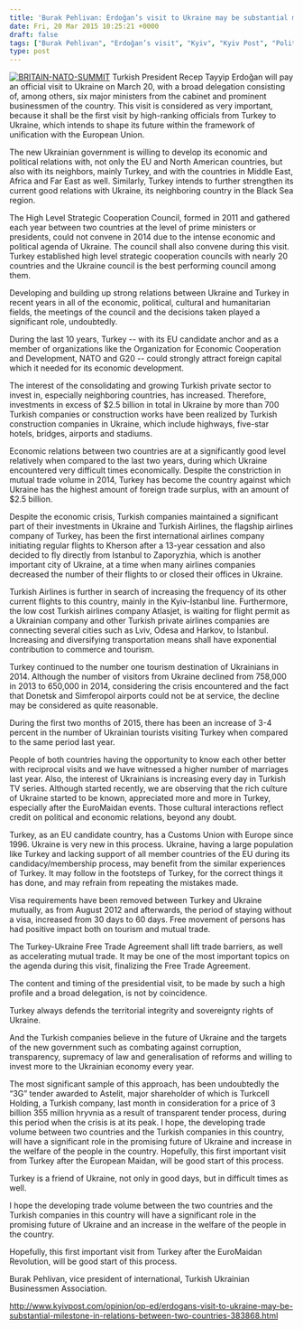 ```yaml
---
title: 'Burak Pehlivan: Erdoğan’s visit to Ukraine may be substantial milestone in relations between two countries'
date: Fri, 20 Mar 2015 10:25:21 +0000
draft: false
tags: ["Burak Pehlivan", "Erdoğan’s visit", "Kyiv", "Kyiv Post", "Politika", "Poroshenko", "relationship", "turkey", "Turkey Ukraine High Level Strategic Council", "Turkish Airlines in Ukraine", "ukraine"]
type: post
---
```


[![BRITAIN-NATO-SUMMIT](http://burakpehlivan.org/wp-content/uploads/2015/03/burak-pehlivan-erdogans-visit-to-ukraine-may-be-substantial-milestone-in-relations-between-two-countries.jpg)](http://burakpehlivan.org/wp-content/uploads/2015/03/burak-pehlivan-erdogans-visit-to-ukraine-may-be-substantial-milestone-in-relations-between-two-countries.jpg)
Turkish President Recep Tayyip Erdoğan will pay an official visit to Ukraine on March 20, with a broad delegation consisting of, among others, six major ministers from the cabinet and prominent businessmen of the country. This visit is considered as very important, because it shall be the first visit by high-ranking officials from Turkey to Ukraine, which intends to shape its future within the framework of unification with the European Union.

The new Ukrainian government is willing to develop its economic and political relations with, not only the EU and North American countries, but also with its neighbors, mainly Turkey, and with the countries in Middle East, Africa and Far East as well. Similarly, Turkey intends to further strengthen its current good relations with Ukraine, its neighboring country in the Black Sea region.

The High Level Strategic Cooperation Council, formed in 2011 and gathered each year between two countries at the level of prime ministers or presidents, could not convene in 2014 due to the intense economic and political agenda of Ukraine. The council shall also convene during this visit. Turkey established high level strategic cooperation councils with nearly 20 countries and the Ukraine council is the best performing council among them.

Developing and building up strong relations between Ukraine and Turkey in recent years in all of the economic, political, cultural and humanitarian fields, the meetings of the council and the decisions taken played a significant role, undoubtedly.

During the last 10 years, Turkey -- with its EU candidate anchor and as a member of organizations like the Organization for Economic Cooperation and Development, NATO and G20 -- could strongly attract foreign capital which it needed for its economic development.

The interest of the consolidating and growing Turkish private sector to invest in, especially neighboring countries, has increased. Therefore, investments in excess of $2.5 billion in total in Ukraine by more than 700 Turkish companies or construction works have been realized by Turkish construction companies in Ukraine, which include highways, five-star hotels, bridges, airports and stadiums.

Economic relations between two countries are at a significantly good level relatively when compared to the last two years, during which Ukraine encountered very difficult times economically. Despite the constriction in mutual trade volume in 2014, Turkey has become the country against which Ukraine has the highest amount of foreign trade surplus, with an amount of $2.5 billion.

Despite the economic crisis, Turkish companies maintained a significant part of their investments in Ukraine and Turkish Airlines, the flagship airlines company of Turkey, has been the first international airlines company initiating regular flights to Kherson after a 13-year cessation and also decided to fly directly from Istanbul to Zaporyzhia, which is another important city of Ukraine, at a time when many airlines companies decreased the number of their flights to or closed their offices in Ukraine.

Turkish Airlines is further in search of increasing the frequency of its other current flights to this country, mainly in the Kyiv-İstanbul line. Furthermore, the low cost Turkish airlines company Atlasjet, is waiting for flight permit as a Ukrainian company and other Turkish private airlines companies are connecting several cities such as Lviv, Odesa and Harkov, to İstanbul. Increasing and diversifying transportation means shall have exponential contribution to commerce and tourism.

Turkey continued to the number one tourism destination of Ukrainians in 2014. Although the number of visitors from Ukraine declined from 758,000 in 2013 to 650,000 in 2014, considering the crisis encountered and the fact that Donetsk and Simferopol airports could not be at service, the decline may be considered as quite reasonable.

During the first two months of 2015, there has been an increase of 3-4 percent in the number of Ukrainian tourists visiting Turkey when compared to the same period last year.

People of both countries having the opportunity to know each other better with reciprocal visits and we have witnessed a higher number of marriages last year. Also, the interest of Ukrainians is increasing every day in Turkish TV series. Although started recently, we are observing that the rich culture of Ukraine started to be known, appreciated more and more in Turkey, especially after the EuroMaidan events. Those cultural interactions reflect credit on political and economic relations, beyond any doubt.

Turkey, as an EU candidate country, has a Customs Union with Europe since 1996. Ukraine is very new in this process. Ukraine, having a large population like Turkey and lacking support of all member countries of the EU during its candidacy/membership process, may benefit from the similar experiences of Turkey. It may follow in the footsteps of Turkey, for the correct things it has done, and may refrain from repeating the mistakes made.

Visa requirements have been removed between Turkey and Ukraine mutually, as from August 2012 and afterwards, the period of staying without a visa, increased from 30 days to 60 days. Free movement of persons has had positive impact both on tourism and mutual trade.

The Turkey-Ukraine Free Trade Agreement shall lift trade barriers, as well as accelerating mutual trade. It may be one of the most important topics on the agenda during this visit, finalizing the Free Trade Agreement.

The content and timing of the presidential visit, to be made by such a high profile and a broad delegation, is not by coincidence.

Turkey always defends the territorial integrity and sovereignty rights of Ukraine.

And the Turkish companies believe in the future of Ukraine and the targets of the new government such as combating against corruption, transparency, supremacy of law and generalisation of reforms and willing to invest more to the Ukrainian economy every year.

The most significant sample of this approach, has been undoubtedly the “3G” tender awarded to Astelit, major shareholder of which is Turkcell Holding, a Turkish company, last month in consideration for a price of 3 billion 355 million hryvnia as a result of transparent tender process, during this period when the crisis is at its peak. I hope, the developing trade volume between two countries and the Turkish companies in this country, will have a significant role in the promising future of Ukraine and increase in the welfare of the people in the country. Hopefully, this first important visit from Turkey after the European Maidan, will be good start of this process.

Turkey is a friend of Ukraine, not only in good days, but in difficult times as well.

I hope the developing trade volume between the two countries and the Turkish companies in this country will have a significant role in the promising future of Ukraine and an increase in the welfare of the people in the country.

Hopefully, this first important visit from Turkey after the EuroMaidan Revolution, will be good start of this process.

Burak Pehlivan, vice president of international, Turkish Ukrainian Businessmen Association.

http://www.kyivpost.com/opinion/op-ed/erdogans-visit-to-ukraine-may-be-substantial-milestone-in-relations-between-two-countries-383868.html
